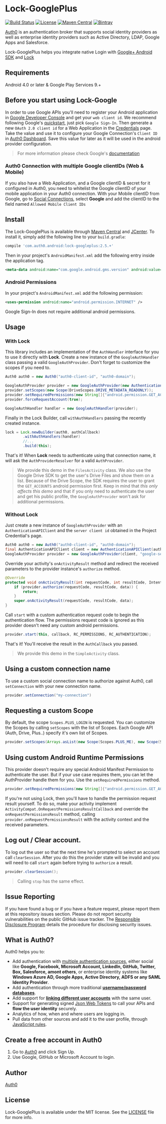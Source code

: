 # Lock-GooglePlus

[![Build Status](https://travis-ci.org/auth0/Lock-GooglePlus.Android.svg?branch=master)](https://travis-ci.org/auth0/Lock-GooglePlus.Android)
[![License](http://img.shields.io/:license-mit-blue.svg?style=flat)](http://doge.mit-license.org)
[![Maven Central](https://img.shields.io/maven-central/v/com.auth0.android/lock-googleplus.svg)](http://search.maven.org/#search%7Cga%7C1%7Cg%3A%22com.auth0.android%22%20AND%20a%3A%22lock-googleplus%22)
[![Bintray](https://api.bintray.com/packages/auth0/lock-android/lock-googleplus/images/download.svg) ](https://bintray.com/auth0/lock-android/lock-googleplus/_latestVersion)

[Auth0](https://auth0.com) is an authentication broker that supports social identity providers as well as enterprise identity providers such as Active Directory, LDAP, Google Apps and Salesforce.

Lock-GooglePlus helps you integrate native Login with [Google+ Android SDK](https://developers.google.com/+/mobile/android/) and [Lock](https://auth0.com/lock)

## Requirements

Android 4.0 or later & Google Play Services 9.+

## Before you start using Lock-Google

In order to use Google APIs you'll need to register your Android application in [Google Developer Console](https://console.developers.google.com/project) and get your `web client id`.
We recommend following Google's [quickstart](https://developers.google.com/mobile/add?platform=android), just pick `Google Sign-In`. Then generate a new `OAuth 2.0 client id` for a Web Application in the [Credentials](https://console.developers.google.com/apis/credentials?project=_) page. Take the value and use it to configure your Google Connection's `Client ID` in [Auth0 Dashboard](https://manage.auth0.com/#/connections/social). Save this value for later as it will be used in the android provider configuration.


> For more information please check Google's [documentation](https://developers.google.com/identity/sign-in/android/)

### Auth0 Connection with multiple Google clientIDs (Web & Mobile)

If you also have a Web Application, and a Google clientID & secret for it configured in Auth0, you need to whitelist the Google clientID of your mobile application in your Auth0 connection. With your Mobile clientID from Google, go to [Social Connections](https://manage.auth0.com/#/connections/social), select **Google** and add the clientID to the field named `Allowed Mobile Client IDs`

## Install

The Lock-GooglePlus is available through [Maven Central](http://search.maven.org) and [JCenter](https://bintray.com/bintray/jcenter). To install it, simply add the following line to your `build.gradle`:

```gradle
compile 'com.auth0.android:lock-googleplus:2.5.+'
```

Then in your project's `AndroidManifest.xml` add the following entry inside the application tag.

```xml
<meta-data android:name="com.google.android.gms.version" android:value="@integer/google_play_services_version" />
```


### Android Permissions

In your project's `AndroidManifest.xml` add the following permission:

```xml
<uses-permission android:name="android.permission.INTERNET" />
```

Google Sign-In does not require additional android permissions.


## Usage


### With Lock

This library includes an implementation of the `AuthHandler` interface for you to use it directly with **Lock**. Create a new instance of the `GoogleAuthHandler` class passing a valid `GoogleAuthProvider`. Don't forget to customize the scopes if you need to. 
 
```java
Auth0 auth0 = new Auth0("auth0-client-id", "auth0-domain");

GoogleAuthProvider provider = new GoogleAuthProvider(new AuthenticationAPIClient(auth0), "google-server-client-id");
provider.setScopes(new Scope(DriveScopes.DRIVE_METADATA_READONLY));
provider.setRequiredPermissions(new String[]{"android.permission.GET_ACCOUNTS"});
provider.forceRequestAccount(true);

GoogleAuthHandler handler = new GoogleAuthHandler(provider);
```

Finally in the Lock Builder, call `withAuthHandlers` passing the recently created instance. 

```java
lock = Lock.newBuilder(auth0, authCallback)
        .withAuthHandlers(handler)
        //...
        .build(this);
```

That's it! When **Lock** needs to authenticate using that connection name, it will ask the `AuthProviderResolver` for a valid `AuthProvider`.

> We provide this demo in the `FilesActivity` class. We also use the Google Drive SDK to get the user's Drive Files and show them on a list. Because of the Drive Scope, the SDK requires the user to grant the `GET_ACCOUNTS` android permission first. Keep in mind that _this only affects this demo_ and that if you only need to authenticate the user and get his public profile, the `GoogleAuthProvider` won't ask for additional permissions.

### Without Lock

Just create a new instance of `GoogleAuthProvider` with an `AuthenticationAPIClient` and the `server client id` obtained in the Project Credential's page.

```java
Auth0 auth0 = new Auth0("auth0-client-id", "auth0-domain");
final AuthenticationAPIClient client = new AuthenticationAPIClient(auth0);
GoogleAuthProvider provider = new GoogleAuthProvider(client, "google-server-client-id");
```

Override your activity's `onActivityResult` method and redirect the received parameters to the provider instance's `authorize` method.

```java
@Override
protected void onActivityResult(int requestCode, int resultCode, Intent data) {
    if (provider.authorize(requestCode, resultCode, data)) {
        return;
    }
    super.onActivityResult(requestCode, resultCode, data);
}
```

Call `start` with a custom authentication request code to begin the authentication flow. The permissions request code is ignored as this provider doesn't need any custom android permissions.

```java
provider.start(this, callback, RC_PERMISSIONS, RC_AUTHENTICATION);
```

That's it! You'll receive the result in the `AuthCallback` you passed.

> We provide this demo in the `SimpleActivity` class.

## Using a custom connection name
To use a custom social connection name to authorize against Auth0, call `setConnection` with your new connection name.

```java
provider.setConnection("my-connection")
```

## Requesting a custom Scope
By default, the scope `Scopes.PLUS_LOGIN` is requested. You can customize the Scopes by calling `setScopes` with the list of Scopes. Each Google API (Auth, Drive, Plus..) specify it's own list of Scopes.

```java
provider.setScopes(Arrays.asList(new Scope(Scopes.PLUS_ME), new Scope(Scopes.PLUS_LOGIN)));
```

## Using custom Android Runtime Permissions
This provider doesn't require any special Android Manifest Permission to authenticate the user. But if your use case requires them, you can let the AuthProvider handle them for you. Use the `setRequiredPermissions` method.
 
```java
provider.setRequiredPermissions(new String[]{"android.permission.GET_ACCOUNTS"});
```

If you're not using Lock, then you'll have to handle the permission request result yourself. To do so, make your activity implement `ActivityCompat.OnRequestPermissionsResultCallback` and override the `onRequestPermissionsResult` method, calling `provider.onRequestPermissionsResult` with the activity context and the received parameters.

## Log out / Clear account.
To log out the user so that the next time he's prompted to select an account call `clearSession`. After you do this the provider state will be invalid and you will need to call `start` again before trying to `authorize` a result.

```java
provider.clearSession();
```

> Calling `stop` has the same effect.


## Issue Reporting

If you have found a bug or if you have a feature request, please report them at this repository issues section. Please do not report security vulnerabilities on the public GitHub issue tracker. The [Responsible Disclosure Program](https://auth0.com/whitehat) details the procedure for disclosing security issues.

## What is Auth0?

Auth0 helps you to:

* Add authentication with [multiple authentication sources](https://docs.auth0.com/identityproviders), either social like **Google, Facebook, Microsoft Account, LinkedIn, GitHub, Twitter, Box, Salesforce, amont others**, or enterprise identity systems like **Windows Azure AD, Google Apps, Active Directory, ADFS or any SAML Identity Provider**.
* Add authentication through more traditional **[username/password databases](https://docs.auth0.com/mysql-connection-tutorial)**.
* Add support for **[linking different user accounts](https://docs.auth0.com/link-accounts)** with the same user.
* Support for generating signed [Json Web Tokens](https://docs.auth0.com/jwt) to call your APIs and **flow the user identity** securely.
* Analytics of how, when and where users are logging in.
* Pull data from other sources and add it to the user profile, through [JavaScript rules](https://docs.auth0.com/rules).

## Create a free account in Auth0

1. Go to [Auth0](https://auth0.com) and click Sign Up.
2. Use Google, GitHub or Microsoft Account to login.

## Author

[Auth0](auth0.com)

## License

Lock-GooglePlus is available under the MIT license. See the [LICENSE](LICENSE) file for more info.

